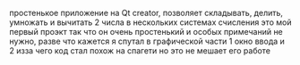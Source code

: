 простенькое приложение на Qt creator, позволяет складывать, делить, умножать и вычитать 2 числа в нескольких системах счисления
это мой первый проэкт так что он очень простенький и особых примечаний не нужно, разве что кажется я спутал в графической части 1 окно ввода и 2 изза чего код стал похож на спагети но это не мешает его работе
